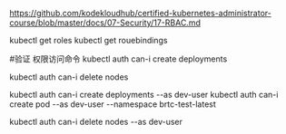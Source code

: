 https://github.com/kodekloudhub/certified-kubernetes-administrator-course/blob/master/docs/07-Security/17-RBAC.md

kubectl get roles
kubectl get rouebindings

#验证 权限访问命令
kubectl auth can-i create deployments

kubectl auth can-i delete nodes


kubectl auth can-i create deployments --as dev-user
kubectl auth can-i create pod --as dev-user --namespace brtc-test-latest

kubectl auth can-i delete nodes --as dev-user 
